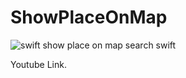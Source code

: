 # ShowPlaceOnMap

![swift show place on map search swift](https://i.ibb.co/M5FdJyV/Screen-Shot-2018-12-26-at-11-24-40-AM.png)

Youtube Link. 

